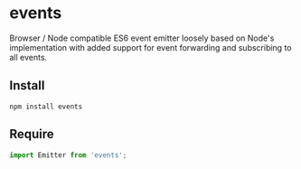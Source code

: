 # events

Browser / Node compatible ES6 event emitter loosely based on Node's implementation with added support for event forwarding and subscribing to all events.

## Install ##

```
npm install events
```

## Require ##

```javascript
import Emitter from 'events';
```
